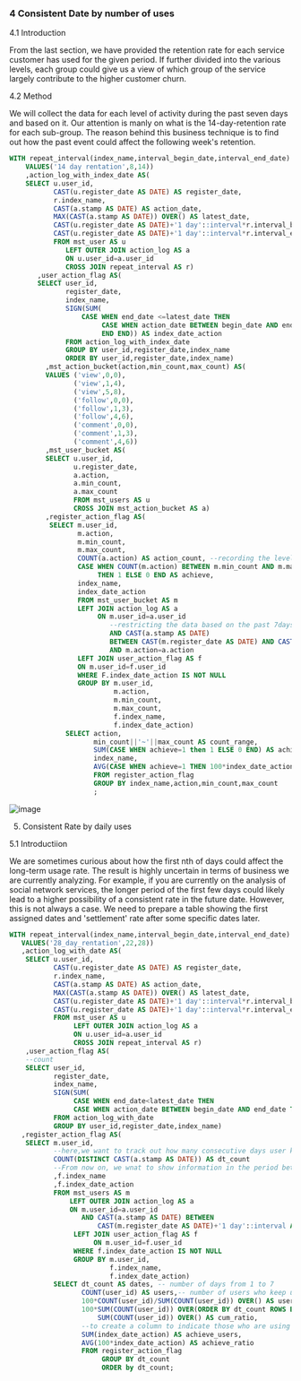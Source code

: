 ### 4 Consistent Date by number of uses


 4.1 Introduction 

From the last section, we have provided the retention rate for each service customer has used for the given period. 
If further divided into the various levels, each group could give us a view of which group of the service largely contribute to 
the higher customer churn.  

4.2 Method

We will collect the data for each level of activity during the past seven days and based on it.
Our attention is manly on what is the 14-day-retention rate for each sub-group.
The reason behind this business technique is to find out how the past event could affect the following week's retention. 




```sql
WITH repeat_interval(index_name,interval_begin_date,interval_end_date) AS(
    VALUES('14 day rentation',8,14))
    ,action_log_with_index_date AS(
    SELECT u.user_id,
           CAST(u.register_date AS DATE) AS register_date,
           r.index_name,
           CAST(a.stamp AS DATE) AS action_date,
           MAX(CAST(a.stamp AS DATE)) OVER() AS latest_date,
           CAST(u.register_date AS DATE)+'1 day'::interval*r.interval_begin_date AS begin_date,
           CAST(u.register_date AS DATE)+'1 day'::interval*r.interval_end_date AS end_date
           FROM mst_user AS u
              LEFT OUTER JOIN action_log AS a
              ON u.user_id=a.user_id
              CROSS JOIN repeat_interval AS r)
       ,user_action_flag AS(
       SELECT user_id,
              register_date,
              index_name,
              SIGN(SUM(
                  CASE WHEN end_date <=latest_date THEN
                       CASE WHEN action_date BETWEEN begin_date AND end_date THEN 1 ELSE 0 
                       END END)) AS index_date_action
              FROM action_log_with_index_date
              GROUP BY user_id,register_date,index_name
              ORDER BY user_id,register_date,index_name)
         ,mst_action_bucket(action,min_count,max_count) AS(
         VALUES ('view',0,0),
                ('view',1,4),
                ('view',5,8),
                ('follow',0,0),
                ('follow',1,3),
                ('follow',4,6),
                ('comment',0,0),
                ('comment',1,3),
                ('comment',4,6))
         ,mst_user_bucket AS(
         SELECT u.user_id, 
                u.register_date,
                a.action,
                a.min_count,
                a.max_count
                FROM mst_users AS u
                CROSS JOIN mst_action_bucket AS a)
         ,register_action_flag AS(
          SELECT m.user_id,
                 m.action,
                 m.min_count,
                 m.max_count,
                 COUNT(a.action) AS action_count, --recording the level of each activity for the past 7 days.
                 CASE WHEN COUNT(m.action) BETWEEN m.min_count AND m.max_count
                      THEN 1 ELSE 0 END AS achieve,
                 index_name,
                 index_date_action
                 FROM mst_user_bucket AS m
                 LEFT JOIN action_log AS a
                      ON m.user_id=a.user_id
                         --restricting the data based on the past 7days
                         AND CAST(a.stamp AS DATE)  
                         BETWEEN CAST(m.register_date AS DATE) AND CAST(m.register_date AS DATE)+'7 day'::interval
                         AND m.action=a.action
                 LEFT JOIN user_action_flag AS f
                 ON m.user_id=f.user_id
                 WHERE F.index_date_action IS NOT NULL
                 GROUP BY m.user_id,
                          m.action,
                          m.min_count,
                          m.max_count,
                          f.index_name,
                          f.index_date_action)
              SELECT action,
                     min_count||'~'||max_count AS count_range,
                     SUM(CASE WHEN achieve=1 then 1 ELSE 0 END) AS achieve,
                     index_name,
                     AVG(CASE WHEN achieve=1 THEN 100*index_date_action END) as achieve_index_rate 
                     FROM register_action_flag
                     GROUP BY index_name,action,min_count,max_count
                     ;
```
![image](https://user-images.githubusercontent.com/53164959/64873763-c0c9f980-d684-11e9-9d66-5752f91f8772.png)

5. Consistent Rate by daily uses

5.1 Introductiion

We are sometimes curious about how the first nth of days could affect the long-term usage rate. The result is highly uncertain in terms of business we are currently analyzing. For example, if you are currently on the analysis of social network services, the longer period of the first few days could likely lead to a higher possibility of a consistent rate in the future date. However, this is not always a case.  We need to prepare a table showing the first assigned dates and 'settlement' rate after some specific dates later.  

 ```sql
WITH repeat_interval(index_name,interval_begin_date,interval_end_date) AS(
    VALUES('28_day_rentation',22,28))
    ,action_log_with_date AS(
     SELECT u.user_id,
            CAST(u.register_date AS DATE) AS register_date,
            r.index_name,
            CAST(a.stamp AS DATE) AS action_date,
            MAX(CAST(a.stamp AS DATE)) OVER() AS latest_date,
            CAST(u.register_date AS DATE)+'1 day'::interval*r.interval_begin_date AS begin_date,
            CAST(u.register_date AS DATE)+'1 day'::interval*r.interval_end_date AS end_date
            FROM mst_user AS u
                 LEFT OUTER JOIN action_log AS a
                 ON u.user_id=a.user_id
                 CROSS JOIN repeat_interval AS r)
     ,user_action_flag AS(
     --count 
     SELECT user_id,
            register_date,
            index_name,
            SIGN(SUM(
                 CASE WHEN end_date<latest_date THEN
                 CASE WHEN action_date BETWEEN begin_date AND end_date THEN 1 ELSE 0 END END)) AS index_date_action
            FROM action_log_with_date
            GROUP BY user_id,register_date,index_name)
    ,register_action_flag AS(
     SELECT m.user_id,
            --here,we want to track out how many consecutive days user keep log-in for during the first 8 days
            COUNT(DISTINCT CAST(a.stamp AS DATE)) AS dt_count
            --From now on, we wnat to show information in the period between 22 and 28 days after registration
            ,f.index_name
            ,f.index_date_action
            FROM mst_users AS m
                LEFT OUTER JOIN action_log AS a
                ON m.user_id=a.user_id
                   AND CAST(a.stamp AS DATE) BETWEEN 
                       CAST(m.register_date AS DATE)+'1 day'::interval AND CAST(m.register_date AS DATE)+'7 day'::interval
                 LEFT JOIN user_action_flag AS f
                      ON m.user_id=f.user_id
                 WHERE f.index_date_action IS NOT NULL
                 GROUP BY m.user_id,
                          f.index_name,
                          f.index_date_action)
            SELECT dt_count AS dates, -- number of days from 1 to 7
                   COUNT(user_id) AS users,-- number of users who keep using services from day 1 to day 7
                   100*COUNT(user_id)/SUM(COUNT(user_id)) OVER() AS user_ratio,
                   100*SUM(COUNT(user_id)) OVER(ORDER BY dt_count ROWS BETWEEN UNBOUNDED PRECEDING AND CURRENT ROW)/
                       SUM(COUNT(user_id)) OVER() AS cum_ratio,
                   --to create a column to indicate those who are using services up to somewhere between 22 and 28 days
                   SUM(index_date_action) AS achieve_users,
                   AVG(100*index_date_action) AS achieve_ratio
                   FROM register_action_flag
                        GROUP BY dt_count
                        ORDER by dt_count;
  ```
  
